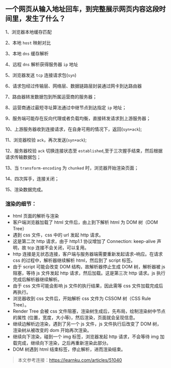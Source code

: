 ## 一个网页从输入地址回车，到完整展示网页内容这段时间里，发生了什么？
1、浏览器本地缓存匹配

2、本地 `host` 映射对比

3、本地 `dns` 缓存解析

4、远程 `dns` 解析获得服务器 `ip` 地址

5、浏览器发送 `tcp` 连接请求包(`syn`)

6、请求包经过传输层、网络层、数据链路层封装通过网卡到达路由器

7、路由器转发数据包到所属运营商的服务器；

8、运营商通过最短寻址算法通过中继节点到达指定 `ip` 地址；

9、服务端可能存在反向代理或者负载均衡，直接转发请求到上游服务器；

10、上游服务器收到连接请求，在自身可用的情况下，返回(`syn+ack`);

11、浏览器校验 `ack`，再次发送(`syn+ack`);

12、服务器校验 `ack` 切换连接状态至 `established`,至于三次握手结束，然后根据请求传输数据包；

13、当 `transform-encoding` 为 `chunked` 时，浏览器开始渲染页面；

14、四次挥手，连接关闭；

15、渲染数据完成。

### 渲染的细节：
- html 页面的解析与渲染
- 客户端浏览器加载了 html 文件后，由上到下解析 html 为 DOM 树（DOM Tree）
- 遇到 css 文件，css 中的 url 发起 http 请求。
- 这是第二次 http 请求，由于 http1.1 协议增加了 Connection: keep-alive 声明，故 tcp 连接不会关闭，可以复用。
- http 连接是无状态连接，客户端与服务器端需要重新发起请求–响应。在请求 css 的过程中，解析器继续解析 html，然后到了 script 标签。
- 由于 script 可能会改变 DOM 结构，故解析器停止生成 DOM 树，解析器被 js 阻塞，等待 js 文件发起 http 请求，然后加载。这是第三次 http 请求。js 执行完成后解析器继续解析。
- 由于 css 文件可能会影响 js 文件的执行结果，因此需等 css 文件加载完成后再执行。
- 浏览器收到 css 文件后，开始解析 css 文件为 CSSOM 树（CSS Rule Tree）。
- Render Tree 会被 css 文件阻塞，渲染树生成后，先布局，绘制渲染树中节点的属性 (位置，宽度，大小等)，然后渲染，页面就会呈现信息。
- 继续边解析边渲染，遇到了另一个 js 文件，js 文件执行后改变了 DOM 树，渲染树从被改变的 dom 开始再次渲染。
- 继续向下渲染，碰到一个 img 标签，浏览器发起 http 请求，不会等待 img 加载完成，继续向下渲染，之后再重新渲染此部分。
- DOM 树遇到 html 结束标签，停止解析，进而渲染结束。

> 本文参考连接：https://learnku.com/articles/51040